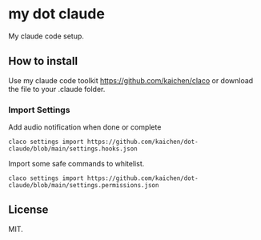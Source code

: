 # my dot claude

My claude code setup.

## How to install

Use my claude code toolkit https://github.com/kaichen/claco or download the file to your .claude folder.

### Import Settings

Add audio notification when done or complete

`claco settings import https://github.com/kaichen/dot-claude/blob/main/settings.hooks.json`

Import some safe commands to whitelist.

`claco settings import https://github.com/kaichen/dot-claude/blob/main/settings.permissions.json`

## License

MIT.
